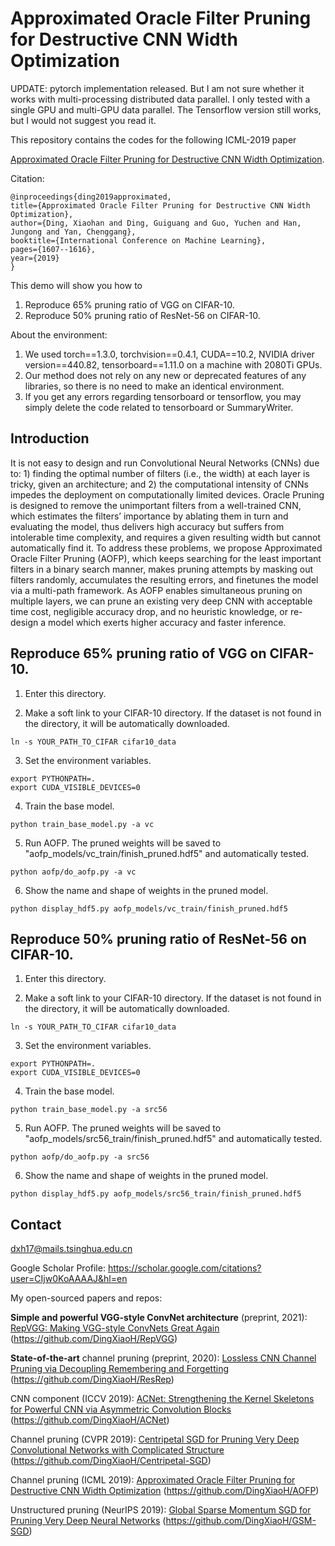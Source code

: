 # Approximated Oracle Filter Pruning for Destructive CNN Width Optimization

UPDATE: pytorch implementation released. But I am not sure whether it works with multi-processing distributed data parallel. I only tested with a single GPU and multi-GPU data parallel. The Tensorflow version still works, but I would not suggest you read it.

This repository contains the codes for the following ICML-2019 paper 

[Approximated Oracle Filter Pruning for Destructive CNN Width Optimization](http://proceedings.mlr.press/v97/ding19a.html).

Citation:

    @inproceedings{ding2019approximated,
    title={Approximated Oracle Filter Pruning for Destructive CNN Width Optimization},
    author={Ding, Xiaohan and Ding, Guiguang and Guo, Yuchen and Han, Jungong and Yan, Chenggang},
    booktitle={International Conference on Machine Learning},
    pages={1607--1616},
    year={2019}
    }

This demo will show you how to
1. Reproduce 65% pruning ratio of VGG on CIFAR-10.
2. Reproduce 50% pruning ratio of ResNet-56 on CIFAR-10.

About the environment:
1. We used torch==1.3.0, torchvision==0.4.1, CUDA==10.2, NVIDIA driver version==440.82, tensorboard==1.11.0 on a machine with 2080Ti GPUs. 
2. Our method does not rely on any new or deprecated features of any libraries, so there is no need to make an identical environment.
3. If you get any errors regarding tensorboard or tensorflow, you may simply delete the code related to tensorboard or SummaryWriter.


## Introduction

It is not easy to design and run Convolutional Neural Networks (CNNs) due to: 1) finding the optimal number of filters (i.e., the width) at each layer is tricky, given an architecture; and 2) the computational intensity of CNNs impedes the deployment on computationally limited devices. Oracle Pruning is designed to remove the unimportant filters from a well-trained CNN, which estimates the filters’ importance by ablating them in turn and evaluating the model, thus delivers high accuracy but suffers from intolerable time complexity, and requires a given resulting width but cannot automatically find it. To address these problems, we propose Approximated Oracle Filter Pruning (AOFP), which keeps searching for the least important filters in a binary search manner, makes pruning attempts by masking out filters randomly, accumulates the resulting errors, and finetunes the model via a multi-path framework. As AOFP enables simultaneous pruning on multiple layers, we can prune an existing very deep CNN with acceptable time cost, negligible accuracy drop, and no heuristic knowledge, or re-design a model which exerts higher accuracy and faster inference.

## Reproduce 65% pruning ratio of VGG on CIFAR-10.

1. Enter this directory.

2. Make a soft link to your CIFAR-10 directory. If the dataset is not found in the directory, it will be automatically downloaded.
```
ln -s YOUR_PATH_TO_CIFAR cifar10_data
```

3. Set the environment variables.
```
export PYTHONPATH=.
export CUDA_VISIBLE_DEVICES=0
```

4. Train the base model.
```
python train_base_model.py -a vc
```

5. Run AOFP. The pruned weights will be saved to "aofp_models/vc_train/finish_pruned.hdf5" and automatically tested.
```
python aofp/do_aofp.py -a vc
```

6. Show the name and shape of weights in the pruned model.
```
python display_hdf5.py aofp_models/vc_train/finish_pruned.hdf5
```

## Reproduce 50% pruning ratio of ResNet-56 on CIFAR-10.

1. Enter this directory.

2. Make a soft link to your CIFAR-10 directory. If the dataset is not found in the directory, it will be automatically downloaded.
```
ln -s YOUR_PATH_TO_CIFAR cifar10_data
```

3. Set the environment variables.
```
export PYTHONPATH=.
export CUDA_VISIBLE_DEVICES=0
```

4. Train the base model.
```
python train_base_model.py -a src56
```

5. Run AOFP. The pruned weights will be saved to "aofp_models/src56_train/finish_pruned.hdf5" and automatically tested.
```
python aofp/do_aofp.py -a src56
```

6. Show the name and shape of weights in the pruned model.
```
python display_hdf5.py aofp_models/src56_train/finish_pruned.hdf5
```


## Contact
dxh17@mails.tsinghua.edu.cn

Google Scholar Profile: https://scholar.google.com/citations?user=CIjw0KoAAAAJ&hl=en

My open-sourced papers and repos: 

**Simple and powerful VGG-style ConvNet architecture** (preprint, 2021): [RepVGG: Making VGG-style ConvNets Great Again](https://arxiv.org/abs/2101.03697)      (https://github.com/DingXiaoH/RepVGG)

**State-of-the-art** channel pruning (preprint, 2020): [Lossless CNN Channel Pruning via Decoupling Remembering and Forgetting](https://arxiv.org/abs/2007.03260) (https://github.com/DingXiaoH/ResRep)

CNN component (ICCV 2019): [ACNet: Strengthening the Kernel Skeletons for Powerful CNN via Asymmetric Convolution Blocks](http://openaccess.thecvf.com/content_ICCV_2019/papers/Ding_ACNet_Strengthening_the_Kernel_Skeletons_for_Powerful_CNN_via_Asymmetric_ICCV_2019_paper.pdf) (https://github.com/DingXiaoH/ACNet)

Channel pruning (CVPR 2019): [Centripetal SGD for Pruning Very Deep Convolutional Networks with Complicated Structure](http://openaccess.thecvf.com/content_CVPR_2019/html/Ding_Centripetal_SGD_for_Pruning_Very_Deep_Convolutional_Networks_With_Complicated_CVPR_2019_paper.html) (https://github.com/DingXiaoH/Centripetal-SGD)

Channel pruning (ICML 2019): [Approximated Oracle Filter Pruning for Destructive CNN Width Optimization](http://proceedings.mlr.press/v97/ding19a.html) (https://github.com/DingXiaoH/AOFP)

Unstructured pruning (NeurIPS 2019): [Global Sparse Momentum SGD for Pruning Very Deep Neural Networks](http://papers.nips.cc/paper/8867-global-sparse-momentum-sgd-for-pruning-very-deep-neural-networks.pdf) (https://github.com/DingXiaoH/GSM-SGD)




